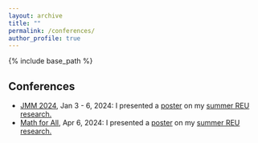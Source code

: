 ```yaml
---
layout: archive
title: ""
permalink: /conferences/
author_profile: true
---
```


{% include base_path %}

## Conferences
 *  <a href="https://meetings.ams.org/math/jmm2024/meetingapp.cgi/Paper/28472">JMM 2024</a>, Jan 3 - 6, 2024: I presented a [poster](/files/Poster.pdf) on my <a href="https://clydekertzer.com/papers/">summer REU research.</a>
 *  <a href="https://sites.google.com/view/mathforallnola/satellite-conference/boulder-co?authuser=0">Math for All</a>, Apr 6, 2024: I presented a [poster](/files/Poster.pdf) on my <a href="https://clydekertzer.com/papers/">summer REU research.</a>


